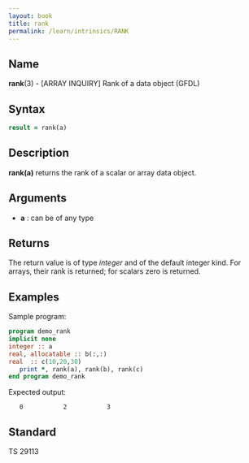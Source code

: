 ```yaml
---
layout: book
title: rank
permalink: /learn/intrinsics/RANK
---
```

## __Name__

__rank__(3) - \[ARRAY INQUIRY\] Rank of a data object
(GFDL)

## __Syntax__
```fortran
result = rank(a)
```
## __Description__

__rank(a)__ returns the rank of a scalar or array data object.

## __Arguments__

  - __a__
    : can be of any type

## __Returns__

The return value is of type _integer_ and of the default integer kind. For
arrays, their rank is returned; for scalars zero is returned.

## __Examples__

Sample program:

```fortran
program demo_rank
implicit none
integer :: a
real, allocatable :: b(:,:)
real  :: c(10,20,30)
   print *, rank(a), rank(b), rank(c)
end program demo_rank
```
Expected output:
```text
   0           2           3
```
## __Standard__

TS 29113
